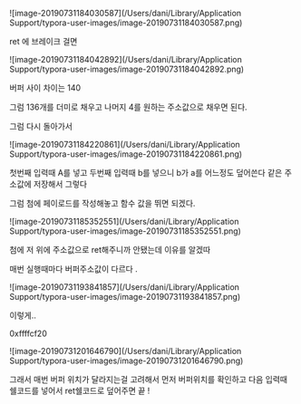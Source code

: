 ![image-20190731184030587](/Users/dani/Library/Application Support/typora-user-images/image-20190731184030587.png)

ret 에 브레이크 걸면 

![image-20190731184042892](/Users/dani/Library/Application Support/typora-user-images/image-20190731184042892.png)

버퍼 사이 차이는 140 

그럼 136개를 더미로 채우고 나머지 4를 원하는 주소값으로 채우면 된다.

그럼 다시 돌아가서 

![image-20190731184220861](/Users/dani/Library/Application Support/typora-user-images/image-20190731184220861.png)

첫번째 입력때 A를 넣고 두번째 입력때 b를 넣으니 b가 a를 어느정도 덮어쓴다 같은 주소값에 저장해서 그렇다

그럼 첨에 페이로드를 작성해놓고 함수 값을 뛰면 되겠다. 

![image-20190731185352551](/Users/dani/Library/Application Support/typora-user-images/image-20190731185352551.png)

첨에 저 위에 주소값으로 ret해주니까 안됐는데 이유를 알겠따

매번 실행때마다 버퍼주소값이 다르다 .

![image-20190731193841857](/Users/dani/Library/Application Support/typora-user-images/image-20190731193841857.png)

이렇게..



0xffffcf20

![image-20190731201646790](/Users/dani/Library/Application Support/typora-user-images/image-20190731201646790.png)



그래서 매번 버퍼 위치가 달라지는걸 고려해서 먼저 버퍼위치를 확인하고 다음 입력때 쉘코드를 넣어서 ret쉘코드로 덮어주면 끝 !  

